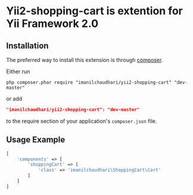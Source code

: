 # Yii2-shopping-cart is extention for Yii Framework 2.0
## Installation
The preferred way to install this extension is through [composer](http://getcomposer.org/download/).

Either run

```
php composer.phar require "imanilchaudhari/yii2-shopping-cart" "dev-master"
```
or add

```json
"imanilchaudhari/yii2-shopping-cart": "dev-master"
```

to the require section of your application's `composer.json` file.

## Usage Example
```php
[
    'components' => [
        'shoppingCart' => [
            'class' => 'imanilchaudhari\ShoppingCart\Cart'
        ]
    ]
]
```